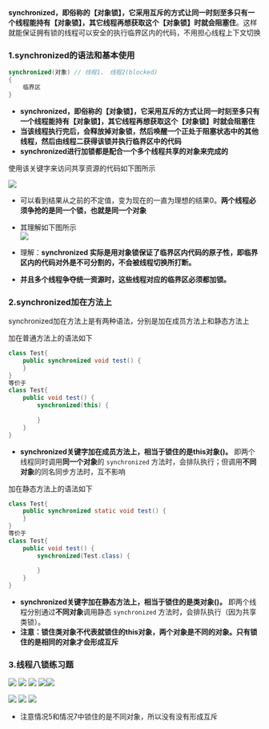 **synchronized，即俗称的【对象锁】，它采用互斥的方式让同一时刻至多只有一个线程能持有【对象锁】，其它线程再想获取这个【对象锁】时就会阻塞住**。这样就能保证拥有锁的线程可以安全的执行临界区内的代码，不用担心线程上下文切换

### 1.synchronized的语法和基本使用

```java
synchronized(对象) // 线程1， 线程2(blocked)
{
	临界区
}
```
* **synchronized，即俗称的【对象锁】，它采用互斥的方式让同一时刻至多只有一个线程能持有【对象锁】，其它线程再想获取这个【对象锁】时就会阻塞住**
* **当该线程执行完后，会释放掉对象锁，然后唤醒一个正处于阻塞状态中的其他线程，然后由线程二获得该锁并执行临界区中的代码**
* **synchronized进行加锁都是配合一个多个线程共享的对象来完成的**

使用该关键字来访问共享资源的代码如下图所示  

![](assets/02synchronized浅析/file-20250725191301977.png)
* 可以看到结果从之前的不定值，变为现在的一直为理想的结果0。**两个线程必须争抢的是同一个锁，也就是同一个对象**
* 其理解如下图所示  
	![](assets/02synchronized浅析/file-20250725192314097.png)

* 理解：**synchronized 实际是用对象锁保证了临界区内代码的原子性，即临界区内的代码对外是不可分割的，不会被线程切换所打断。**
* **并且多个线程争夺统一资源时，这些线程对应的临界区必须都加锁。**



### 2.synchronized加在方法上
synchronized加在方法上是有两种语法，分别是加在成员方法上和静态方法上

加在普通方法上的语法如下
```java
class Test{
	public synchronized void test() {
	}
}
等价于
class Test{
	public void test() {
		synchronized(this) {
		
		}
	}
}
```
* **synchronized关键字加在成员方法上，相当于锁住的是this对象()。** 即两个线程同时调用**同一个对象**的 `synchronized` 方法时，会排队执行；但调用**不同对象**的同名同步方法时，互不影响

加在静态方法上的语法如下
```java
class Test{
	public synchronized static void test() {
	}
}
等价于
class Test{
	public void test() {
		synchronized(Test.class) {
		
		}
	}
}
```
* **synchronized关键字加在静态方法上，相当于锁住的是类对象()。** 即两个线程分别通过**不同对象**调用静态 `synchronized` 方法时，会排队执行（因为共享类锁）。
* **注意：锁住类对象不代表就锁住的this对象，两个对象是不同的对象。只有锁住的是相同的对象才会形成互斥**


### 3.线程八锁练习题
![](assets/02synchronized浅析/file-20250730153549243.png)
![](assets/02synchronized浅析/file-20250730153607987.png)
![](assets/02synchronized浅析/file-20250730154332627.png)
![](assets/02synchronized浅析/file-20250730154456158.png)![](assets/02synchronized浅析/file-20250730154730559.png)

![](assets/02synchronized浅析/file-20250730154908203.png)
![](assets/02synchronized浅析/file-20250730155001977.png)
![](assets/02synchronized浅析/file-20250730155051774.png)
 * 注意情况5和情况7中锁住的是不同对象，所以没有没有形成互斥